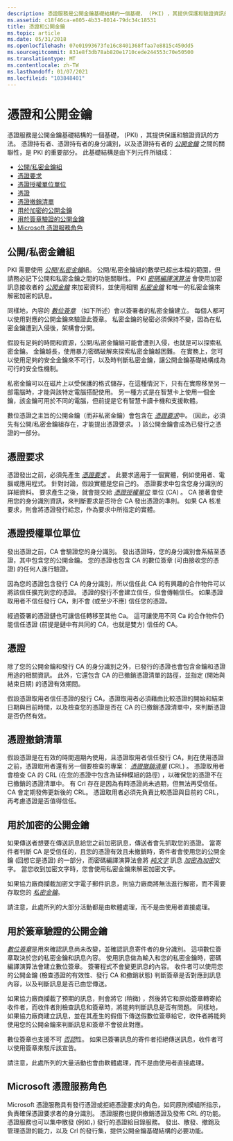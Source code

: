 ```yaml
---
description: 憑證服務是公開金鑰基礎結構的一個基礎， (PKI) ，其提供保護和驗證資訊的方法。
ms.assetid: c18f46ca-e805-4b33-8014-79dc34c18531
title: 憑證和公開金鑰
ms.topic: article
ms.date: 05/31/2018
ms.openlocfilehash: 07e01993673fe16c8401368ffaa7e8815c450dd5
ms.sourcegitcommit: 831e8f3db78ab820e1710cede244553c70e50500
ms.translationtype: MT
ms.contentlocale: zh-TW
ms.lasthandoff: 01/07/2021
ms.locfileid: "103848401"
---
```

# <a name="certificates-and-public-keys"></a>憑證和公開金鑰

憑證服務是公開金鑰基礎結構的一個基礎， (PKI) ，其提供保護和驗證資訊的方法。 憑證持有者、憑證持有者的身分識別，以及憑證持有者的 [*公開金鑰*](../secgloss/p-gly.md) 之間的關聯性，是 PKI 的重要部分。 此基礎結構是由下列元件所組成：

-   [公開/私密金鑰組](#the-publicprivate-key-pair)
-   [憑證要求](#the-certificate-request)
-   [憑證授權單位單位](#the-certification-authority)
-   [憑證](#the-certificate-request)
-   [憑證撤銷清單](#the-certificate-revocation-list)
-   [用於加密的公開金鑰](#your-public-key-used-for-encryption)
-   [用於簽章驗證的公開金鑰](#your-public-key-used-for-signature-verification)
-   [Microsoft 憑證服務角色](#microsoft-certificate-services-role)

## <a name="the-publicprivate-key-pair"></a>公開/私密金鑰組

PKI 需要使用 [*公開/私密金鑰*](../secgloss/p-gly.md)組。 公開/私密金鑰組的數學已超出本檔的範圍，但請務必記下公開和私密金鑰之間的功能關聯性。 PKI [*密碼編譯演算法*](../secgloss/c-gly.md) 會使用加密訊息接收者的 [*公開金鑰*](../secgloss/p-gly.md) 來加密資料，並使用相關 [*私密金鑰*](../secgloss/p-gly.md) 和唯一的私密金鑰來解密加密的訊息。

同樣地，內容的 [*數位簽章*](../secgloss/d-gly.md) （如下所述）會以簽署者的私密金鑰建立。 每個人都可以使用對應的公開金鑰來驗證此簽章。 私密金鑰的秘密必須保持不變，因為在私密金鑰遭到入侵後，架構會分開。

假設有足夠的時間和資源，公開/私密金鑰組可能會遭到入侵，也就是可以探索私密金鑰。 金鑰越長，使用暴力密碼破解來探索私密金鑰越困難。 在實務上，您可以使用足夠的安全金鑰來不可行，以及時判斷私密金鑰，讓公開金鑰基礎結構成為可行的安全性機制。

私密金鑰可以在磁片上以受保護的格式儲存，在這種情況下，只有在實際移至另一部電腦時，才能與該特定電腦搭配使用。 另一種方式是在智慧卡上使用一個金鑰，該金鑰可用於不同的電腦，但前提是它有智慧卡讀卡機和支援軟體。

數位憑證之主旨的公開金鑰（而非私密金鑰）會包含在 [*憑證要求*](../secgloss/c-gly.md)中。  (因此，必須先有公開/私密金鑰組存在，才能提出憑證要求。 ) 該公開金鑰會成為已發行之憑證的一部分。

## <a name="the-certificate-request"></a>憑證要求

憑證發出之前，必須先產生 [*憑證要求*](../secgloss/c-gly.md) 。 此要求適用于一個實體，例如使用者、電腦或應用程式。 針對討論，假設實體是您自己的。 憑證要求中包含您身分識別的詳細資料。 要求產生之後，就會提交給 [*憑證授權單位*](../secgloss/c-gly.md) 單位 (CA) 。 CA 接著會使用您的身分識別資訊，來判斷要求是否符合 CA 發出憑證的準則。 如果 CA 核准要求，則會將憑證發行給您，作為要求中所指定的實體。

## <a name="the-certification-authority"></a>憑證授權單位單位

發出憑證之前，CA 會驗證您的身分識別。 發出憑證時，您的身分識別會系結至憑證，其中包含您的公開金鑰。 您的憑證也包含 CA 的數位簽章 (可由接收您的憑證) 的任何人進行驗證。

因為您的憑證包含發行 CA 的身分識別，所以信任此 CA 的有興趣的合作物件可以將該信任擴充到您的憑證。 憑證的發行不會建立信任，但會傳輸信任。 如果憑證取用者不信任發行 CA，則不會 (或至少不應) 信任您的憑證。

經過簽署的憑證鏈也可讓信任轉移至其他 Ca。 這可讓使用不同 Ca 的合作物件仍能信任憑證 (前提是鏈中有共同的 CA，也就是雙方) 信任的 CA。

## <a name="the-certificate"></a>憑證

除了您的公開金鑰和發行 CA 的身分識別之外，已發行的憑證也會包含金鑰和憑證用途的相關資訊。 此外，它還包含 CA 的已撤銷憑證清單的路徑，並指定 (開始與結束日期) 的憑證有效期間。

假設憑證取用者信任憑證的發行 CA，憑證取用者必須藉由比較憑證的開始和結束日期與目前時間，以及檢查您的憑證是否在 CA 的已撤銷憑證清單中，來判斷憑證是否仍然有效。

## <a name="the-certificate-revocation-list"></a>憑證撤銷清單

假設憑證是在有效的時間週期內使用，且憑證取用者信任發行 CA，則在使用憑證之前，憑證取用者還有另一個要檢查的專案： [*憑證撤銷清單*](../secgloss/c-gly.md) (CRL) 。 憑證取用者會檢查 CA 的 CRL (在您的憑證中包含為延伸模組的路徑) ，以確保您的憑證不在已撤銷的憑證清單中。 有 Crl 存在是因為有時憑證尚未過期，但無法再受信任。 CA 會定期發佈更新後的 CRL。 憑證取用者必須先負責比較憑證與目前的 CRL，再考慮憑證是否值得信任。

## <a name="your-public-key-used-for-encryption"></a>用於加密的公開金鑰

如果傳送者想要在傳送訊息給您之前加密訊息，傳送者會先抓取您的憑證。 當寄件者判斷 CA 是受信任的，且您的憑證有效且未撤銷時，寄件者會使用您的公開金鑰 (回想它是憑證) 的一部分，而密碼編譯演算法會將 [*純文字*](../secgloss/p-gly.md) 訊息 [*加密為加密*](../secgloss/c-gly.md)文字。 當您收到加密文字時，您會使用私密金鑰來解密加密文字。

如果協力廠商攔截加密文字電子郵件訊息，則協力廠商將無法進行解密，而不需要存取您的 [*私密金鑰*](../secgloss/p-gly.md)。

請注意，此處所列的大部分活動都是由軟體處理，而不是由使用者直接處理。

## <a name="your-public-key-used-for-signature-verification"></a>用於簽章驗證的公開金鑰

[*數位簽章*](../secgloss/d-gly.md)是用來確認訊息尚未改變，並確認訊息寄件者的身分識別。 這項數位簽章取決於您的私密金鑰和訊息內容。 使用訊息做為輸入和您的私密金鑰時，密碼編譯演算法會建立數位簽章。 簽署程式不會變更訊息的內容。 收件者可以使用您的公開金鑰 (檢查憑證的有效性、發行 CA 和撤銷狀態) 判斷簽章是否對應到訊息內容，以及判斷訊息是否已由您傳送。

如果協力廠商攔截了預期的訊息，則會將它 (稍微) ，然後將它和原始簽章轉寄給收件者，而收件者則檢查訊息和簽章時，將能夠判斷訊息是否有問題。 同樣地，如果協力廠商建立訊息，並在其產生的假借下傳送假數位簽章給它，收件者將能夠使用您的公開金鑰來判斷訊息和簽章不會彼此對應。

數位簽章也支援不可 [*否認*](../secgloss/n-gly.md)性。 如果已簽署訊息的寄件者拒絕傳送訊息，收件者可以使用簽章來駁斥該宣告。

請注意，此處所列的大量活動也會由軟體處理，而不是由使用者直接處理。

## <a name="microsoft-certificate-services-role"></a>Microsoft 憑證服務角色

Microsoft 憑證服務具有發行憑證或拒絕憑證要求的角色，如同原則模組所指示，負責確保憑證要求者的身分識別。 憑證服務也提供撤銷憑證及發佈 CRL 的功能。 憑證服務也可以集中散發 (例如，) 發行的憑證給目錄服務。 發出、散發、撤銷及管理憑證的能力，以及 Crl 的發行集，提供公開金鑰基礎結構的必要功能。

 

 
